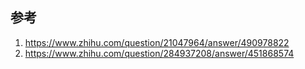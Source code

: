 ## 参考
1. https://www.zhihu.com/question/21047964/answer/490978822
2. https://www.zhihu.com/question/284937208/answer/451868574